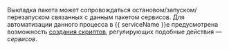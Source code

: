 
Выкладка пакета может сопровождаться остановом/запуском/перезапуском связанных с данным пакетом сервисов. Для автоматизации данного процесса в {{ serviceName }}е предусмотрена возможность [создания скриптов](../../../../task/services.md), регулирующих подобные действия — _сервисов_.
